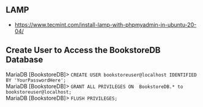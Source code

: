 ## LAMP
- https://www.tecmint.com/install-lamp-with-phpmyadmin-in-ubuntu-20-04/


## Create User to Access the BookstoreDB Database
MariaDB [BookstoreDB]> `CREATE USER bookstoreuser@localhost IDENTIFIED BY 'YourPasswordHere';`\
MariaDB [BookstoreDB]> `GRANT ALL PRIVILEGES ON  BookstoreDB.* to bookstoreuser@localhost;`\
MariaDB [BookstoreDB]> `FLUSH PRIVILEGES;`
